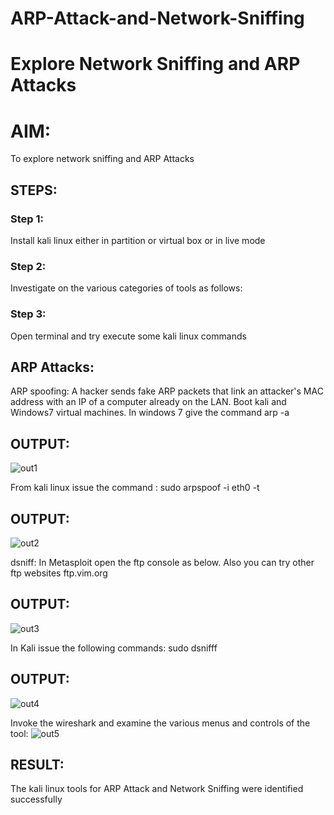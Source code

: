# ARP-Attack-and-Network-Sniffing
# Explore Network Sniffing and ARP Attacks

# AIM:

To explore network sniffing and ARP Attacks

## STEPS:

### Step 1:

Install kali linux either in partition or virtual box or in live mode

### Step 2:

Investigate on the various categories of tools as follows:


### Step 3:
Open terminal and try execute some kali linux commands

## ARP Attacks:  
ARP spoofing: A hacker sends fake ARP packets that link an attacker's MAC address with an IP of a computer already on the LAN. 
Boot kali and Windows7 virtual machines.
In windows 7 give the command arp -a
## OUTPUT:
![out1](https://github.com/viswapriyaG/ARP-Attack-and-Network-Sniffing/assets/131427787/32b8a9ab-e044-4e21-a6b7-7e9a738301d9)


From kali linux issue the command :
sudo arpspoof -i eth0 -t <target system> <gateway>
## OUTPUT:
![out2](https://github.com/viswapriyaG/ARP-Attack-and-Network-Sniffing/assets/131427787/9eba4cc2-d694-444e-bb28-823087debca4)


 dsniff: In Metasploit open the ftp console as below. Also you can try other ftp websites ftp.vim.org
## OUTPUT:
![out3](https://github.com/viswapriyaG/ARP-Attack-and-Network-Sniffing/assets/131427787/22a3c6f5-8044-44f0-8f33-f6e4b729caca)




In Kali issue the following commands:
sudo dsnifff
## OUTPUT:
![out4](https://github.com/viswapriyaG/ARP-Attack-and-Network-Sniffing/assets/131427787/7562a011-aa01-4a53-83ff-b7b891224d6a)



Invoke the wireshark and examine the various menus  and controls of the tool:
![out5](https://github.com/viswapriyaG/ARP-Attack-and-Network-Sniffing/assets/131427787/1cd99fbb-8a0e-4c29-8208-b3013e28243d)


## RESULT:
The kali linux tools for ARP Attack and Network Sniffing were identified successfully
